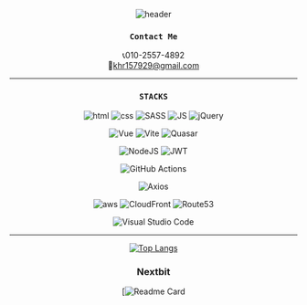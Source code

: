 <div align=center>

![header](https://capsule-render.vercel.app/api?type=waving&color=gradient&height=160&section=header&text=Ohyo&fontSize=70)

### `Contact Me`
📞010-2557-4892 </br>
📧khr157929@gmail.com


---

### `STACKS`

![html](https://img.shields.io/badge/Html-E34F26?style=flat-square&logo=Html5&logoColor=white)
![css](https://img.shields.io/badge/CSS-1572B6?style=flat-square&logo=CSS3&logoColor=white)
![SASS](https://img.shields.io/badge/SASS-hotpink.svg?style=for-the-badge&logo=SASS&logoColor=white)
![JS](https://img.shields.io/badge/JavaScript-F7DF1E?style=flat-square&logo=JavaScript&logoColor=black)
![jQuery](https://img.shields.io/badge/jquery-%230769AD.svg?style=for-the-badge&logo=jquery&logoColor=white)

![Vue](https://img.shields.io/badge/Vue.js-35495E?style=for-the-badge&logo=vuedotjs&logoColor=4FC08D)
![Vite](https://img.shields.io/badge/vite-%23646CFF.svg?style=for-the-badge&logo=vite&logoColor=white)
![Quasar](https://img.shields.io/badge/Quasar-16B7FB?style=for-the-badge&logo=quasar&logoColor=black)

![NodeJS](https://img.shields.io/badge/node.js-6DA55F?style=for-the-badge&logo=node.js&logoColor=white)
![JWT](https://img.shields.io/badge/JWT-black?style=for-the-badge&logo=JSON%20web%20tokens)

![GitHub Actions](https://img.shields.io/badge/github%20actions-%232671E5.svg?style=for-the-badge&logo=githubactions&logoColor=white)

![Axios](https://img.shields.io/badge/Axios%20-red?style=flat-square&logo=axios&logoColor=black)

![aws](https://img.shields.io/badge/AWS%20-232F3E?style=flat-square&logo=AmazonAWS&logoColor=black)
![CloudFront](https://img.shields.io/badge/CloudFront%20-232F3E?style=flat-square&logo=AmazonAWS&logoColor=black)
![Route53](https://img.shields.io/badge/Route53%20-232F3E?style=flat-square&logo=AmazonAWS&logoColor=black)

![Visual Studio Code](https://img.shields.io/badge/Visual%20Studio%20Code-0078d7.svg?style=for-the-badge&logo=visual-studio-code&logoColor=white)

---

[![Top Langs](https://github-readme-stats.vercel.app/api/top-langs/?username=O-h-y-o&layout=compact&thema=apprentice)](https://github.com/O-h-y-o)

### Nextbit

[![Readme Card](https://nextbit.site)

</div>

